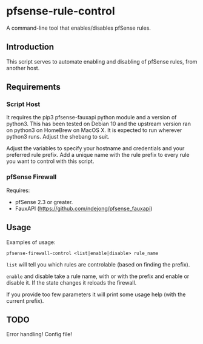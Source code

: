 # pfsense-rule-control
A command-line tool that enables/disables pfSense rules.

## Introduction
This script serves to automate enabling and disabling of pfSense rules, from another host.

## Requirements
### Script Host
It requires the pip3 pfsense-fauxapi python module and a version of python3.  This has been tested on Debian 10 and the upstream version ran on python3 on HomeBrew on MacOS X.  It is expected to run wherever python3 runs.  Adjust the shebang to suit.

Adjust the variables to specify your hostname and credentials and your preferred rule prefix.  Add a unique name with the rule prefix to every rule you want to control with this script.

### pfSense Firewall
Requires:
- pfSense 2.3 or greater.
- FauxAPI (https://github.com/ndejong/pfsense_fauxapi)

## Usage
Examples of usage:

`pfsense-firewall-control <list|enable|disable> rule_name`

`list` will tell you which rules are controlable (based on finding the prefix).

`enable` and disable take a rule name, with or with the prefix and enable or disable it.  If the state changes it reloads the firewall.

If you provide too few parameters it will print some usage help (with the current prefix).

## TODO

Error handling!
Config file!